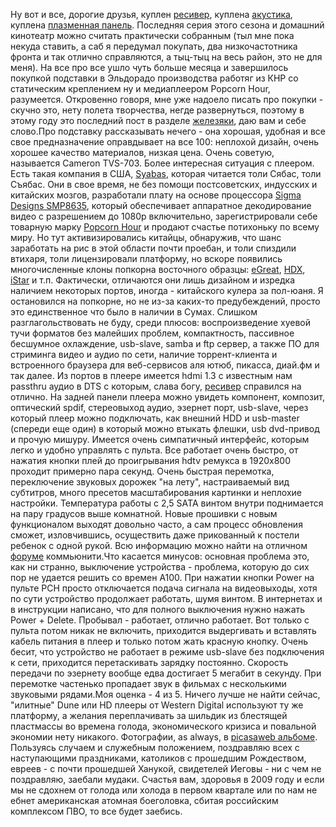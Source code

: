 Ну вот и все, дорогие друзья, куплен <a href="/blog/166.html">ресивер</a>, куплена <a href="/blog/165.html">акустика</a>, куплена <a href="/blog/171.html">плазменная панель</a>. Последняя серия этого сезона и домашний кинотеатр можно считать практически собранным (тыл мне пока некуда ставить, а саб я передумал покупать, два низкочастотника фронта и так отлично справляются, а тыц-тыц на весь район, это не для меня). На все про все ушло чуть больше месяца и завершилось покупкой подставки в Эльдорадо производства работяг из КНР со статическим креплением ну и медиаплеером Popcorn Hour, разумеется. Откровенно говоря, мне уже надоело писать про покупки - скучно это, нету полета творчества, негде развернуться, поэтому в этому году это последний пост в разделе <a href="/category/hardware">железяки</a>, даю вам и себе слово.Про подставку рассказывать нечего - она хорошая, удобная и все свое предназначение оправдывает на все 100: неплохой дизайн, очень хорошее качество материалов, низкая цена. Очень советую, называется Cameron TVS-703. Более интересная ситуация с плеером. Есть такая компания в США, <a href="http://www.syabas.com/">Syabas</a>, которая читается толи Сябас, толи Съябас. Они в свое время, не без помощи постсоветских, индусских и китайских мозгов, разработали плату на основе процессора <a href="http://www.sigmadesigns.com/public/Products/SMP8630/SMP8630_series.html">Sigma Designs SMP8635</a>, который обеспечивает аппаратное декодирование видео с разрешением до 1080p включительно, зарегистрировали себе товарную марку <a href="http://www.popcornhour.com/">Popcorn Hour</a> и продают счастье потихоньку по всему миру. Но тут активизировались китайцы, обнаружив, что шанс заработать на рис в этой области почти проебан, и толи спиздили втихаря, толи лицензировали платформу, но вскоре появились многочисленные клоны попкорна восточного образцы: <a href="http://www.egreathd.com/">eGreat</a>, <a href="http://www.hdx1080.com/">HDX</a>, <a href="https://www.istarhd.com">iStar</a> и т.п. Фактически, отличаются они лишь дизайном и изредка наличием некоторых портов, иногда - китайского кулера за пол-юаня. Я остановился на попкорне, но не из-за каких-то предубеждений, просто это единственное что было в наличии в Сумах. Слишком разглагольствовать не буду, среди плюсов: воспроизведение хуевой тучи форматов без малейших проблем, компактность, пассивное бесшумное охлаждение, usb-slave, samba и ftp сервер, а также ПО для стриминга видео и аудио по сети, наличие торрент-клиента и встроенного браузера для веб-сервисов аля ютюб, пикасса, диай.фм и так далее. Из портов в плеере имеется hdmi 1.3 с известным нам passthru аудио в DTS с которым, слава богу, <a href="/blog/166.html">ресивер</a> справился на отлично. На задней панели плеера можно увидеть компонент, композит, оптический spdif, стереовыход аудио, эзернет порт, usb-slave, через который плеер можно подключать, как внешний HDD и usb-master (спереди еще один) в который можно втыкать флешки, usb dvd-привод и прочую мишуру. Имеется очень симпатичный интерфейс, которым легко и удобно управлять с пульта. Все работает очень быстро, от нажатия кнопки плей до проигрывания hdtv ремукса в 1920x800 проходит примерно пара секунд. Очень быстрая перемотка, переключение звуковых дорожек "на лету", настраиваемый вид субтитров, много пресетов масштабирования картинки и неплохие настройки. Температура работы с 2,5 SATA винтом внутри поднимается на пару градусов выше комнатной. Новые прошивки с новым функционалом выходят довольно часто, а сам процесс обновления сможет, изловчившись, осуществить даже прикованный к постели ребенок с одной рукой. Всю информацию можно найти на отличном <a href="http://www.networkedmediatank.com/">форуме</a> коммьюнити.Что касается минусов: основная проблема это, как ни странно, выключение устройства - проблема, которую до сих пор не удается решить со времен A100. При нажатии кнопки Power на пульте PCH просто отключаетcя подача сигнала на видеовыходы, хотя по сути устройство продолжает работать, шумя винтом. В интернетах и в инструкции написано, что для полного выключения нужно нажать Power + Delete. Пробывал - работает, отлично работает. Вот только с пульта потом никак не включить, приходится выдергивать и вставлять кабель питания в плеер и только потом жать красную кнопку. Очень бесит, что устройство не работает в режиме usb-slave без подключения к сети, приходится перетаскивать зарядку постоянно. Скорость передачи по эзернету вообще едва достигает 5 мегабит в секунду. При перемотке частенько пропадает звук в фильмах с несколькими звуковыми рядами.Моя оценка - 4 из 5. Ничего лучше не найти сейчас, "илитные" Dune или HD плееры от Western Digital используют ту же платформу, а желания переплачивать за шильдик из блестящей пластмассы во времена голода, экономического кризиса и повальной экономии нету никакого. Фотографии, as always, в <a href="http://picasaweb.google.com/solarzine/PopcornEHourA110#">picasaweb альбоме</a>. Пользуясь случаем и служебным положением, поздравляю всех с наступающими праздниками, католиков с прошедшим Рождеством, евреев - с почти прошедшей Ханукой, свидетелей Иеговы - ни с чем не поздравляю, заебали мудаки. Счастья вам, здоровья в 2009 году и если мы не сдохнем от голода или холода в первом квартале или по нам не ебнет американская атомная боеголовка, сбитая российским комплексом ПВО, то все будет заебись.